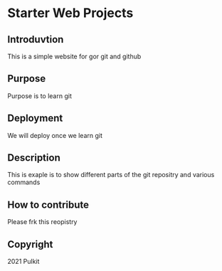 # Starter Web Projects

## Introduvtion

This is a simple website for gor git and github

## Purpose

Purpose is to learn git 

## Deployment

We will deploy once we learn git

## Description
This is exaple is to show different parts of the git repositry and various commands

## How to contribute

Please frk this reopistry

## Copyright
2021 Pulkit
